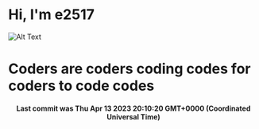 # Hi, I'm e2517

![Alt Text](https://github.com/E2517/e2517/blob/master/images/background.gif)

# Coders are coders coding codes for coders to code codes

<h4 align="center">Last commit was Thu Apr 13 2023 20:10:20 GMT+0000 (Coordinated Universal Time)</h4>
